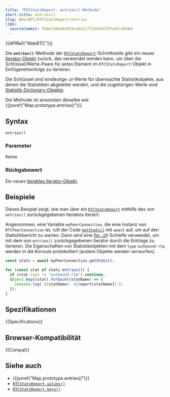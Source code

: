 ```yaml
---
title: "RTCStatsReport: entries()-Methode"
short-title: entries()
slug: Web/API/RTCStatsReport/entries
l10n:
  sourceCommit: fbbef300a9a819cdda1171355da5787ad7cdbb6d
---
```


{{APIRef("WebRTC")}}

Die **`entries()`**-Methode der [`RTCStatsReport`](/de/docs/Web/API/RTCStatsReport)-Schnittstelle gibt ein neues [Iterator-Objekt](/de/docs/Web/JavaScript/Reference/Global_Objects/Iterator) zurück, das verwendet werden kann, um über die Schlüssel/Werte-Paare für jedes Element im `RTCStatsReport`-Objekt in Einfügereihenfolge zu iterieren.

Die Schlüssel sind eindeutige `id`-Werte für überwachte Statistikobjekte, aus denen die Statistiken abgeleitet werden, und die zugehörigen Werte sind [Statistik-Dictionary-Objekte](/de/docs/Web/API/RTCStatsReport#the_statistic_types).

Die Methode ist ansonsten dieselbe wie {{jsxref("Map.prototype.entries()")}}.

## Syntax

```js-nolint
entries()
```

### Parameter

Keine.

### Rückgabewert

Ein neues [iterables Iterator-Objekt](/de/docs/Web/JavaScript/Reference/Global_Objects/Iterator).

## Beispiele

Dieses Beispiel zeigt, wie man über ein [`RTCStatsReport`](/de/docs/Web/API/RTCStatsReport) mithilfe des von `entries()` zurückgegebenen Iterators iteriert.

Angenommen, eine Variable `myPeerConnection`, die eine Instanz von `RTCPeerConnection` ist, ruft der Code [`getStats()`](/de/docs/Web/API/RTCRtpReceiver/getStats) mit `await` auf, um auf den Statistikbericht zu warten.
Dann wird eine [for...of](/de/docs/Web/JavaScript/Reference/Statements/for...of)-Schleife verwendet, um mit dem von `entries()` zurückgegebenen Iterator durch die Einträge zu iterieren.
Die Eigenschaften von Statistikobjekten mit dem `type` `outbound-rtp` werden in die Konsole protokolliert (andere Objekte werden verworfen).

```js
const stats = await myPeerConnection.getStats();

for (const stat of stats.entries()) {
  if (stat.type != "outbound-rtp") continue;
  Object.keys(stat).forEach((statName) => {
    console.log(`${statName}: ${report[statName]}`);
  });
}
```

## Spezifikationen

{{Specifications}} <!-- https://webidl.spec.whatwg.org/#dfn-maplike -->

## Browser-Kompatibilität

{{Compat}}

## Siehe auch

- {{jsxref("Map.prototype.entries()")}}
- [`RTCStatsReport.values()`](/de/docs/Web/API/RTCStatsReport/values)
- [`RTCStatsReport.keys()`](/de/docs/Web/API/RTCStatsReport/keys)
